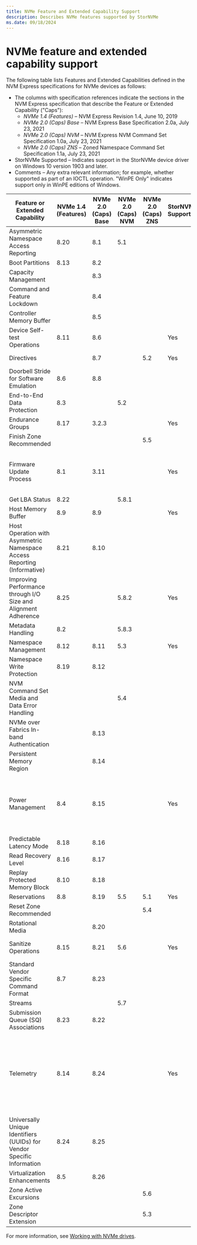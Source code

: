 ```yaml
---
title: NVMe Feature and Extended Capability Support
description: Describes NVMe features supported by StorNVMe
ms.date: 09/18/2024
---
```


# NVMe feature and extended capability support

The following table lists Features and Extended Capabilities defined in the NVM Express specifications for NVMe devices as follows:

* The columns with specification references indicate the sections in the NVM Express specification that describe the Feature or Extended Capability ("Caps"):
  * *NVMe 1.4 (Features)* – NVM Express Revision 1.4, June 10, 2019
  * *NVMe 2.0 (Caps) Base* – NVM Express Base Specification 2.0a, July 23, 2021
  * *NVMe 2.0 (Caps) NVM* – NVM Express NVM Command Set Specification 1.0a, July 23, 2021
  * *NVMe 2.0 (Caps) ZNS* – Zoned Namespace Command Set Specification 1.1a, July 23, 2021
* StorNVMe Supported – Indicates support in the StorNVMe device driver on Windows 10 version 1903 and later.
* Comments – Any extra relevant information; for example, whether supported as part of an IOCTL operation. "WinPE Only" indicates support only in WinPE editions of Windows.

| Feature or Extended Capability | NVMe 1.4 (Features) | NVMe 2.0 (Caps) Base | NVMe 2.0 (Caps) NVM | NVMe 2.0 (Caps) ZNS | StorNVMe Supported | Comments |
| ------------------------------ | ------------------- | --------------------- | ------------------- | ------------------- | ------------------ | -------- |
| Asymmetric Namespace Access Reporting | 8.20 | 8.1 | 5.1 |  |  |  |
| Boot Partitions                       | 8.13 | 8.2 |     |  |  |  |
| Capacity Management                   |      | 8.3 |     |  |  |  |
| Command and Feature Lockdown          |      | 8.4 |     |  |  |  |
| Controller Memory Buffer              |      | 8.5 |     |  |  |  |
| Device Self-test Operations           | 8.11 | 8.6 |     |  | Yes | Available through [IOCTL_STORAGE_PROTOCOL_COMMAND](/windows-hardware/drivers/ddi/ntddstor/ni-ntddstor-ioctl_storage_protocol_command). |
| Directives                            |      | 8.7 |     | 5.2 | Yes | Supports Identify (Directive Type 00h) and Streams (Directive Type 01h) |
| Doorbell Stride for Software Emulation | 8.6 | 8.8 |  |  |  |  |
| End-to-End Data Protection            | 8.3 |  | 5.2 |  |  |  |
| Endurance Groups                      | 8.17 | 3.2.3 |  |  | Yes | May be retrieved through [IOCTL_STORAGE_QUERY_PROPERTY](/windows-hardware/drivers/ddi/ntddstor/ni-ntddstor-ioctl_storage_query_property) |
| Finish Zone Recommended      |  |  |  | 5.5 | | From Windows 11, Windows Server 2022. Reserved for Microsoft internal use. |
| Firmware Update Process      | 8.1 | 3.11 |  |  | Yes | Supports Slot 1 READ-ONLY, multiple slots for Commit/Download. Aligns to controller reported FW Update Granularity. Firmware Activation without Reset supported via Commit Action (CA)  011b of Firmware Commit Admin Command |
| Get LBA Status               | 8.22 |  | 5.8.1 |  |  |  |
| Host Memory Buffer | 8.9 | 8.9 |  |  | Yes |  |
| Host Operation with Asymmetric Namespace Access Reporting (Informative) | 8.21 | 8.10 |  |  |  |  |
| Improving Performance through I/O Size and Alignment Adherence | 8.25 |  | 5.8.2 |  | Yes | Supports Namespace Optimal IO Boundary (NOIOB). NPWG, NPWA, NPDG, NPDA, and NOWS are supported starting in Windows 11 and Windows Server 2022. The driver also uses the Optimal Write Size value reported in the NVM Set Attributes Entries. |
| Metadata Handling | 8.2 |  | 5.8.3 |  |  |  |
| Namespace Management   | 8.12 | 8.11 | 5.3 |  | Yes | WinPE only. Available through [IOCTL_STORAGE_PROTOCOL_COMMAND](/windows-hardware/drivers/ddi/ntddstor/ni-ntddstor-ioctl_storage_protocol_command) |
| Namespace Write Protection | 8.19 | 8.12 |  |  |  |  |
| NVM Command Set Media and Data Error Handling |  |  | 5.4 |  |  |  |
| NVMe over Fabrics In-band Authentication |  | 8.13 |  |  |  |  |
| Persistent Memory Region |  | 8.14 |  |  |  |  |
| Power Management | 8.4 | 8.15 |  |  | Yes | Supports nonoperational power states. Autonomous power state transitions are disabled by default. Runtime D3 transitions are enabled by default for selected platforms in Modern Stand-by. Host controlled thermal management Get/Set features supported through [IOCTL_STORAGE_QUERY_PROPERTY](/windows-hardware/drivers/ddi/ntddstor/ni-ntddstor-ioctl_storage_query_property) and [IOCTL_STORAGE_SET_PROPERTY](/windows-hardware/drivers/ddi/ntddstor/ni-ntddstor-ioctl_storage_set_property). |
| Predictable Latency Mode      | 8.18 | 8.16 |     |     |  |  |
| Read Recovery Level           | 8.16 | 8.17 |     |     |  |  |
| Replay Protected Memory Block | 8.10 | 8.18 |     |     |  |  |
| Reservations                  | 8.8  | 8.19 | 5.5 | 5.1 | Yes | From Windows 11, Windows Server 2022.  |
| Reset Zone Recommended        |      |      |     | 5.4 |  | From Windows 11, Windows Server 2022. Reserved for Microsoft internal use. |
| Rotational Media              |      | 8.20 |  |  |  |  |
| Sanitize Operations           | 8.15 | 8.21 | 5.6 |  | Yes | [IOCTL_STORAGE_PROTOCOL_COMMAND](/windows-hardware/drivers/ddi/ntddstor/ni-ntddstor-ioctl_storage_protocol_command). WinPE only before Windows 11, Windows Server 2022 |
| Standard Vendor Specific Command Format | 8.7 | 8.23 |  |  |  |  |
| Streams                       |  |  | 5.7 |  |  |  |
| Submission Queue (SQ) Associations | 8.23 | 8.22 |  |  |  |  |
| Telemetry | 8.14 | 8.24 |  |  | Yes | Supported through [IOCTL_SCSI_PASS_THROUGH](/windows-hardware/drivers/ddi/ntddscsi/ni-ntddscsi-ioctl_scsi_pass_through) using command SCSIOP_READ_DATA_BUFF16 with buffer mode as READ_BUFFER_MODE_ERROR_HISTORY. Also available through StorageAdapterProtocolSpecificProperty and StorageDeviceProtocolSpecificProperty from [IOCTL_STORAGE_QUERY_PROPERTY](/windows-hardware/drivers/ddi/ntddstor/ni-ntddstor-ioctl_storage_query_property). For host telemetry, also available through [IOCTL_STORAGE_GET_DEVICE_INTERNAL_LOG](/windows-hardware/drivers/ddi/ntddstor/ni-ntddstor-ioctl_storage_get_device_internal_log) starting with Windows 10, version 2004. |
| Universally Unique Identifiers (UUIDs) for Vendor Specific Information | 8.24 | 8.25 |  |  |  |  |
| Virtualization Enhancements | 8.5 | 8.26 |  |  |  |  |
| Zone Active Excursions |  |  |  | 5.6 |  | From Windows 11, Windows Server 2022. Reserved for Microsoft internal use. |
| Zone Descriptor Extension |  |  |  | 5.3 |  | From Windows 11, Windows Server 2022. Reserved for Microsoft internal use. |

For more information, see [Working with NVMe drives](/windows/win32/fileio/working-with-nvme-devices).
